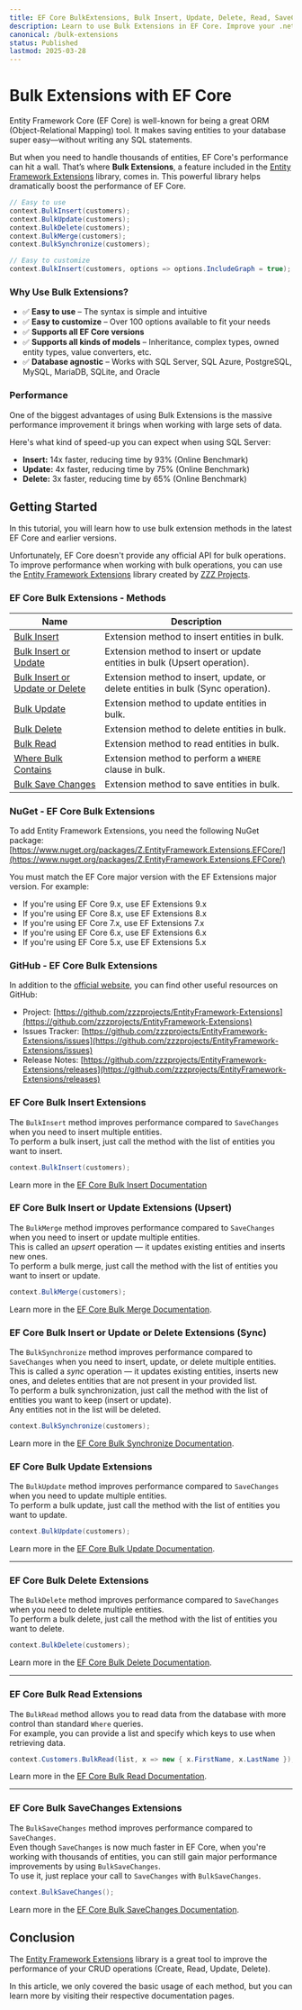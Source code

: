 ```yaml
---
title: EF Core BulkExtensions, Bulk Insert, Update, Delete, Read, SaveChanges
description: Learn to use Bulk Extensions in EF Core. Improve your .net core performance with bulk extensions methods.
canonical: /bulk-extensions
status: Published
lastmod: 2025-03-28
---
```


# Bulk Extensions with EF Core

Entity Framework Core (EF Core) is well-known for being a great ORM (Object-Relational Mapping) tool. It makes saving entities to your database super easy—without writing any SQL statements.

But when you need to handle thousands of entities, EF Core's performance can hit a wall. That’s where **Bulk Extensions**, a feature included in the [Entity Framework Extensions](https://entityframework-extensions.net/) library, comes in. This powerful library helps dramatically boost the performance of EF Core.

```csharp
// Easy to use
context.BulkInsert(customers);
context.BulkUpdate(customers);
context.BulkDelete(customers);
context.BulkMerge(customers);
context.BulkSynchronize(customers);

// Easy to customize
context.BulkInsert(customers, options => options.IncludeGraph = true);
```

### Why Use Bulk Extensions?

- ✅ **Easy to use** – The syntax is simple and intuitive  
- ✅ **Easy to customize** – Over 100 options available to fit your needs  
- ✅ **Supports all EF Core versions**  
- ✅ **Supports all kinds of models** – Inheritance, complex types, owned entity types, value converters, etc.  
- ✅ **Database agnostic** – Works with SQL Server, SQL Azure, PostgreSQL, MySQL, MariaDB, SQLite, and Oracle

### Performance

One of the biggest advantages of using Bulk Extensions is the massive performance improvement it brings when working with large sets of data.

Here's what kind of speed-up you can expect when using SQL Server:

- **Insert:** 14x faster, reducing time by 93% (Online Benchmark)
- **Update:** 4x faster, reducing time by 75% (Online Benchmark)
- **Delete:** 3x faster, reducing time by 65% (Online Benchmark)

## Getting Started

In this tutorial, you will learn how to use bulk extension methods in the latest EF Core and earlier versions.

Unfortunately, EF Core doesn't provide any official API for bulk operations. To improve performance when working with bulk operations, you can use the [Entity Framework Extensions](https://entityframework-extensions.net/) library created by [ZZZ Projects](https://zzzprojects.com/).

### EF Core Bulk Extensions - Methods

| Name | Description |
| --- | --- |
| [Bulk Insert](/bulk-extensions/bulk-insert) | Extension method to insert entities in bulk. | 
| [Bulk Insert or Update](/bulk-extensions/bulk-merge) | Extension method to insert or update entities in bulk (Upsert operation). | 
| [Bulk Insert or Update or Delete](/bulk-extensions/bulk-synchronize) | Extension method to insert, update, or delete entities in bulk (Sync operation). | 
| [Bulk Update](/bulk-extensions/bulk-update) | Extension method to update entities in bulk. | 
| [Bulk Delete](/bulk-extensions/bulk-delete) | Extension method to delete entities in bulk. | 
| [Bulk Read](#ef-core-bulk-read-extensions) | Extension method to read entities in bulk. | 
| [Where Bulk Contains](/bulk-extensions/where-bulk-contains) | Extension method to perform a `WHERE` clause in bulk. | 
| [Bulk Save Changes](#ef-core-bulk-savechanges-extensions) | Extension method to save entities in bulk. |  

### NuGet - EF Core Bulk Extensions

To add Entity Framework Extensions, you need the following NuGet package:  
[https://www.nuget.org/packages/Z.EntityFramework.Extensions.EFCore/](https://www.nuget.org/packages/Z.EntityFramework.Extensions.EFCore/)

You must match the EF Core major version with the EF Extensions major version. For example:

- If you're using EF Core 9.x, use EF Extensions 9.x  
- If you're using EF Core 8.x, use EF Extensions 8.x  
- If you're using EF Core 7.x, use EF Extensions 7.x  
- If you're using EF Core 6.x, use EF Extensions 6.x  
- If you're using EF Core 5.x, use EF Extensions 5.x  

### GitHub - EF Core Bulk Extensions

In addition to the [official website](https://entityframework-extensions.net/), you can find other useful resources on GitHub:

- Project: [https://github.com/zzzprojects/EntityFramework-Extensions](https://github.com/zzzprojects/EntityFramework-Extensions)  
- Issues Tracker: [https://github.com/zzzprojects/EntityFramework-Extensions/issues](https://github.com/zzzprojects/EntityFramework-Extensions/issues)  
- Release Notes: [https://github.com/zzzprojects/EntityFramework-Extensions/releases](https://github.com/zzzprojects/EntityFramework-Extensions/releases) 

### EF Core Bulk Insert Extensions

The `BulkInsert` method improves performance compared to `SaveChanges` when you need to insert multiple entities.  
To perform a bulk insert, just call the method with the list of entities you want to insert.

```csharp
context.BulkInsert(customers);
```

Learn more in the [EF Core Bulk Insert Documentation](https://entityframework-extensions.net/bulk-insert)

### EF Core Bulk Insert or Update Extensions (Upsert)

The `BulkMerge` method improves performance compared to `SaveChanges` when you need to insert or update multiple entities.  
This is called an *upsert* operation — it updates existing entities and inserts new ones.  
To perform a bulk merge, just call the method with the list of entities you want to insert or update.

```csharp
context.BulkMerge(customers);
```

Learn more in the [EF Core Bulk Merge Documentation](https://entityframework-extensions.net/bulk-merge).

### EF Core Bulk Insert or Update or Delete Extensions (Sync)

The `BulkSynchronize` method improves performance compared to `SaveChanges` when you need to insert, update, or delete multiple entities.  
This is called a *sync* operation — it updates existing entities, inserts new ones, and deletes entities that are not present in your provided list.  
To perform a bulk synchronization, just call the method with the list of entities you want to keep (insert or update).  
Any entities not in the list will be deleted.

```csharp
context.BulkSynchronize(customers);
```

Learn more in the [EF Core Bulk Synchronize Documentation](https://entityframework-extensions.net/bulk-synchronize).

### EF Core Bulk Update Extensions

The `BulkUpdate` method improves performance compared to `SaveChanges` when you need to update multiple entities.  
To perform a bulk update, just call the method with the list of entities you want to update.

```csharp
context.BulkUpdate(customers);
```

Learn more in the [EF Core Bulk Update Documentation](https://entityframework-extensions.net/bulk-update).

---

### EF Core Bulk Delete Extensions

The `BulkDelete` method improves performance compared to `SaveChanges` when you need to delete multiple entities.  
To perform a bulk delete, just call the method with the list of entities you want to delete.

```csharp
context.BulkDelete(customers);
```

Learn more in the [EF Core Bulk Delete Documentation](https://entityframework-extensions.net/bulk-delete).

---

### EF Core Bulk Read Extensions

The `BulkRead` method allows you to read data from the database with more control than standard `Where` queries.  
For example, you can provide a list and specify which keys to use when retrieving data.

```csharp
context.Customers.BulkRead(list, x => new { x.FirstName, x.LastName });
```

Learn more in the [EF Core Bulk Read Documentation](https://entityframework-extensions.net/bulk-read).

---

### EF Core Bulk SaveChanges Extensions

The `BulkSaveChanges` method improves performance compared to `SaveChanges`.  
Even though `SaveChanges` is now much faster in EF Core, when you're working with thousands of entities, you can still gain major performance improvements by using `BulkSaveChanges`.  
To use it, just replace your call to `SaveChanges` with `BulkSaveChanges`.

```csharp
context.BulkSaveChanges();
```

Learn more in the [EF Core Bulk SaveChanges Documentation](https://entityframework-extensions.net/bulk-savechanges).

## Conclusion

The [Entity Framework Extensions](https://entityframework-extensions.net/) library is a great tool to improve the performance of your CRUD operations (Create, Read, Update, Delete).

In this article, we only covered the basic usage of each method, but you can learn more by visiting their respective documentation pages.